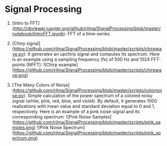 # Signal Processing

1. [Intro to FFT] (http://nbviewer.jupyter.org/github/rilma/SignalProcessing/blob/master/notebook/IntroFFT.ipynb): FFT of a time-series.

2. [Chirp signal] (https://github.com/rilma/SignalProcessing/blob/master/scripts/chirpwave.py): It generates an upchirp signal and computes its spectrum. Here is an example using a sampling frequency (fs) of 500 Hz and 1024 FFT-points (NFFT):
                  ![Chirp example] (https://github.com/rilma/SignalProcessing/blob/master/scripts/chirpwave.png)
                  
3. [The Many Colors of Noise] (https://github.com/rilma/SignalProcessing/blob/master/scripts/colornoise.py): Simple calculation of the power spectrum of a colored noisy signal (white, pink, red, blue, and violet). By default, it generates 1000 realizations with mean value and standard deviation equal to 0 and 1, respectively. Here is an example of a pink noise signal and its corresponding spectrum:
                  ![Pink Noise Samples] (https://github.com/rilma/SignalProcessing/blob/master/scripts/pink_samples.png)
                  ![Pink Noise Spectrum] (https://github.com/rilma/SignalProcessing/blob/master/scripts/pink_spectrum.png)
